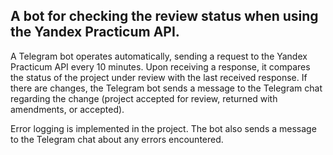 ## A bot for checking the review status when using the Yandex Practicum API.

A Telegram bot operates automatically, sending a request to the Yandex Practicum API every 10 minutes. Upon receiving a response, it compares the status of the project under review with the last received response. If there are changes, the Telegram bot sends a message to the Telegram chat regarding the change (project accepted for review, returned with amendments, or accepted).

Error logging is implemented in the project. The bot also sends a message to the Telegram chat about any errors encountered.
